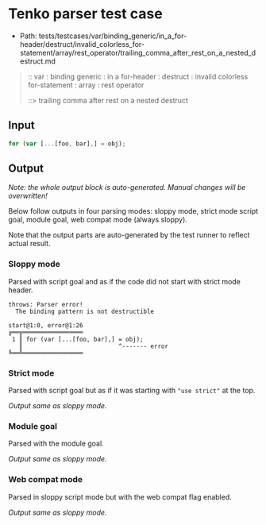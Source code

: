 # Tenko parser test case

- Path: tests/testcases/var/binding_generic/in_a_for-header/destruct/invalid_colorless_for-statement/array/rest_operator/trailing_comma_after_rest_on_a_nested_destruct.md

> :: var : binding generic : in a for-header : destruct : invalid colorless for-statement : array : rest operator
>
> ::> trailing comma after rest on a nested destruct

## Input

`````js
for (var [...[foo, bar],] = obj);
`````

## Output

_Note: the whole output block is auto-generated. Manual changes will be overwritten!_

Below follow outputs in four parsing modes: sloppy mode, strict mode script goal, module goal, web compat mode (always sloppy).

Note that the output parts are auto-generated by the test runner to reflect actual result.

### Sloppy mode

Parsed with script goal and as if the code did not start with strict mode header.

`````
throws: Parser error!
  The binding pattern is not destructible

start@1:0, error@1:26
╔══╦═════════════════
 1 ║ for (var [...[foo, bar],] = obj);
   ║                           ^------- error
╚══╩═════════════════

`````

### Strict mode

Parsed with script goal but as if it was starting with `"use strict"` at the top.

_Output same as sloppy mode._

### Module goal

Parsed with the module goal.

_Output same as sloppy mode._

### Web compat mode

Parsed in sloppy script mode but with the web compat flag enabled.

_Output same as sloppy mode._
